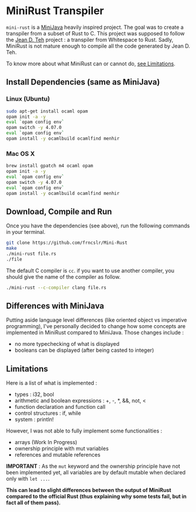 # MiniRust Transpiler

`mini-rust` is a [MiniJava](https://github.com/lascar-pacagi/MiniJava) heavily inspired project. The goal was to create a transpiler from a subset of Rust to C. This project was supposed to follow the [Jean D. Teh](https://github.com/vocthor/Jean-D.-Teh) project : a transpiler from Whitespace to Rust. Sadly, MiniRust is not mature enough to compile all the code generated by Jean D. Teh.

To know more about what MiniRust can or cannot do, [see Limitations](#limitations).

## Install Dependencies (same as MiniJava)

### Linux (Ubuntu)

```bash
sudo apt-get install ocaml opam
opam init -a -y
eval `opam config env`
opam switch -y 4.07.0
eval `opam config env`
opam install -y ocamlbuild ocamlfind menhir
```

### Mac OS X

```bash
brew install gpatch m4 ocaml opam
opam init -a -y
eval `opam config env`
opam switch -y 4.07.0
eval `opam config env`
opam install -y ocamlbuild ocamlfind menhir
```

## Download, Compile and Run

Once you have the dependencies (see above), run the following commands in your terminal.

```bash
git clone https://github.com/frncslr/Mini-Rust
make
./mini-rust file.rs
./file
```

The default C compiler is `cc`. if you want to use another compiler, you should give the name of the compiler as follow.

```bash
./mini-rust --c-compiler clang file.rs
```

## Differences with MiniJava

Putting aside language level differences (like oriented object vs imperative programming), I've personally decided to change how some concepts are implemented in MiniRust compared to MiniJava. Those changes include :

- no more typechecking of what is displayed
- booleans can be displayed (after being casted to integer)

## Limitations

Here is a list of what is implemented :

- types : i32, bool
- arithmetic and boolean expressions : +, -, \*, &&, not, <
- function declaration and function call
- control structures : if, while
- system : println!

However, I was not able to fully implement some functionalities :

- arrays (Work In Progress)
- ownership principle with mut variables
- references and mutable references

**IMPORTANT** : As the `mut` keyword and the ownership principle have not been implemented yet, all variables are by default mutable when declared only with `let ...`.

**This can lead to slight differences between the output of MiniRust compared to the official Rust (thus explaining why some tests fail, but in fact all of them pass).**
